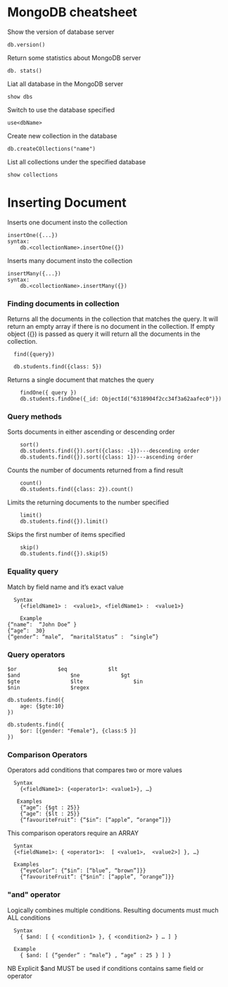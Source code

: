 # MongoDB cheatsheet

Show the version of database server
```
db.version()
```
Return some statistics about MongoDB server
```
db. stats()
```
Liat all database in the MongoDB server
```
show dbs
```
Switch to use the database specified
```
use<dbName>
```
Create new collection in the database
```
db.createCOllections("name")
```

List all collections under the specified
database
```
show collections
```

# Inserting Document
Inserts one document insto the collection
```
insertOne({...})
syntax:
    db.<collectionName>.insertOne({})
```
Inserts many document insto the collection

```
insertMany({...})
syntax:
    db.<collectionName>.insertMany({})
```
### Finding documents in collection
Returns all the documents in the collection that matches the query. It will return an empty array if there is no document in the collection. If empty object ({}) is passed as query it will return all the documents in the collection.
```
  find({query})

  db.students.find({class: 5})
```

Returns a single document that matches the query
```
    findOne({ query })
    db.students.findOne({_id: ObjectId("6318904f2cc34f3a62aafec0")})
```
### Query methods
Sorts documents in either ascending or descending order
```
    sort()
    db.students.find({}).sort({class: -1})---descending order
    db.students.find({}).sort({class: 1})---ascending order

```

Counts the number of documents returned from a find result
```
    count()
    db.students.find({class: 2}).count()
```

Limits the returning documents to the number specified
```
    limit()
    db.students.find({}).limit()
```

Skips the first number of items specified
```
    skip()
    db.students.find({}).skip(5)
```
### Equality query
Match by field name and it’s exact value
```
  Syntax
    {<fieldName1> :  <value1>, <fieldName1> :  <value1>}

    Example
{“name”:  “John Doe” }
{“age”:  30}
{“gender”: “male”,  “maritalStatus” :  “single”}
```





### Query operators
```
$or				$eq				$lt
$and				$ne				$gt
$gte				$lte				$in
$nin				$regex

db.students.find({
    age: {$gte:10}
})

db.students.find({
    $or: [{gender: "Female"}, {class:5 }]
})
```

### Comparison Operators
Operators add conditions that compares two or more values
```
  Syntax
    {<fieldName1>: {<operator1>: <value1>}, …}

   Examples
    {“age”: {$gt : 25}}
    {“age”: {$lt : 25}}
    {“favouriteFruit”: {“$in”: [“apple”, “orange”]}}
```
This comparison operators require an ARRAY
```
  Syntax
  {<fieldName1>: { <operator1>:  [ <value1>,  <value2>] }, …}

  Examples
    {“eyeColor”: {“$in”: [“blue”, “brown”]}}
    {“favouriteFruit”: {“$nin”: [“apple”, “orange”]}}
```
### "and" operator
Logically combines multiple conditions. Resulting documents must much ALL conditions
```
  Syntax
    { $and: [ { <condition1> }, { <condition2> } … ] }

  Example
    { $and: [ {“gender” : “male”} , “age” : 25 } ] }
```

NB
Explicit $and MUST be used if conditions contains same field or operator




